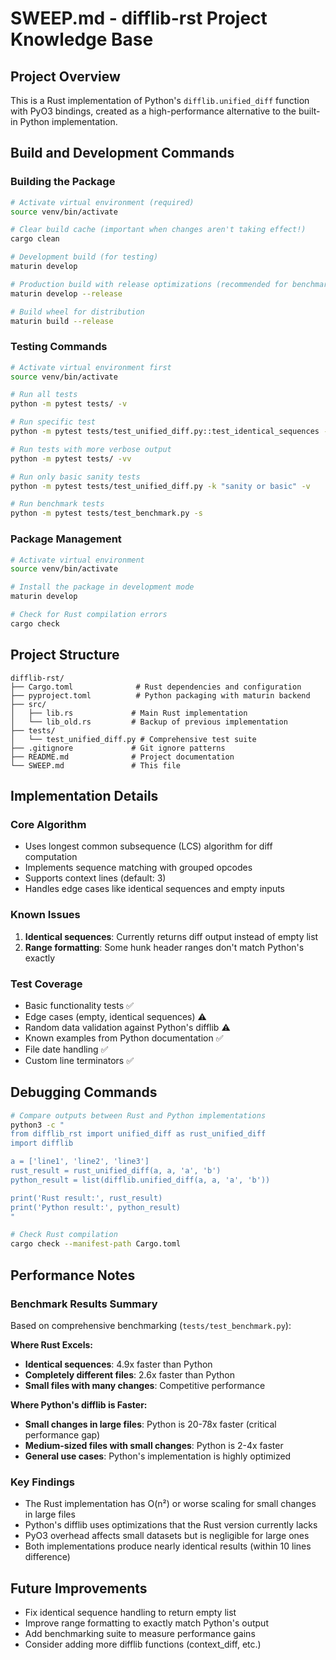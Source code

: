 # SWEEP.md - difflib-rst Project Knowledge Base

## Project Overview
This is a Rust implementation of Python's `difflib.unified_diff` function with PyO3 bindings, created as a high-performance alternative to the built-in Python implementation.

## Build and Development Commands

### Building the Package
```bash
# Activate virtual environment (required)
source venv/bin/activate

# Clear build cache (important when changes aren't taking effect!)
cargo clean

# Development build (for testing)
maturin develop

# Production build with release optimizations (recommended for benchmarking)
maturin develop --release

# Build wheel for distribution
maturin build --release
```

### Testing Commands
```bash
# Activate virtual environment first
source venv/bin/activate

# Run all tests
python -m pytest tests/ -v

# Run specific test
python -m pytest tests/test_unified_diff.py::test_identical_sequences -v

# Run tests with more verbose output
python -m pytest tests/ -vv

# Run only basic sanity tests
python -m pytest tests/test_unified_diff.py -k "sanity or basic" -v

# Run benchmark tests
python -m pytest tests/test_benchmark.py -s
```

### Package Management
```bash
# Activate virtual environment
source venv/bin/activate

# Install the package in development mode
maturin develop

# Check for Rust compilation errors
cargo check
```

## Project Structure
```
difflib-rst/
├── Cargo.toml              # Rust dependencies and configuration
├── pyproject.toml          # Python packaging with maturin backend
├── src/
│   ├── lib.rs             # Main Rust implementation
│   └── lib_old.rs         # Backup of previous implementation
├── tests/
│   └── test_unified_diff.py # Comprehensive test suite
├── .gitignore             # Git ignore patterns
├── README.md              # Project documentation
└── SWEEP.md               # This file
```

## Implementation Details

### Core Algorithm
- Uses longest common subsequence (LCS) algorithm for diff computation
- Implements sequence matching with grouped opcodes
- Supports context lines (default: 3)
- Handles edge cases like identical sequences and empty inputs

### Known Issues
1. **Identical sequences**: Currently returns diff output instead of empty list
2. **Range formatting**: Some hunk header ranges don't match Python's exactly

### Test Coverage
- Basic functionality tests ✅
- Edge cases (empty, identical sequences) ⚠️ 
- Random data validation against Python's difflib ⚠️
- Known examples from Python documentation ✅
- File date handling ✅
- Custom line terminators ✅

## Debugging Commands
```bash
# Compare outputs between Rust and Python implementations
python3 -c "
from difflib_rst import unified_diff as rust_unified_diff
import difflib

a = ['line1', 'line2', 'line3']
rust_result = rust_unified_diff(a, a, 'a', 'b')
python_result = list(difflib.unified_diff(a, a, 'a', 'b'))

print('Rust result:', rust_result)
print('Python result:', python_result)
"

# Check Rust compilation
cargo check --manifest-path Cargo.toml
```

## Performance Notes

### Benchmark Results Summary
Based on comprehensive benchmarking (`tests/test_benchmark.py`):

**Where Rust Excels:**
- **Identical sequences**: 4.9x faster than Python
- **Completely different files**: 2.6x faster than Python
- **Small files with many changes**: Competitive performance

**Where Python's difflib is Faster:**
- **Small changes in large files**: Python is 20-78x faster (critical performance gap)
- **Medium-sized files with small changes**: Python is 2-4x faster
- **General use cases**: Python's implementation is highly optimized

### Key Findings
- The Rust implementation has O(n²) or worse scaling for small changes in large files
- Python's difflib uses optimizations that the Rust version currently lacks
- PyO3 overhead affects small datasets but is negligible for large ones
- Both implementations produce nearly identical results (within 10 lines difference)

## Future Improvements
- Fix identical sequence handling to return empty list
- Improve range formatting to exactly match Python's output
- Add benchmarking suite to measure performance gains
- Consider adding more difflib functions (context_diff, etc.)